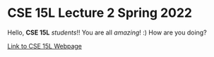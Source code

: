 # CSE 15L Lecture 2 Spring 2022
Hello,  **CSE 15L**  *students*!! You are all <i> amazing</i>! :)
How are you doing?

[Link to CSE 15L Webpage](https://sites.google.com/eng.ucsd.edu/cse-15l-spring-2022/)
